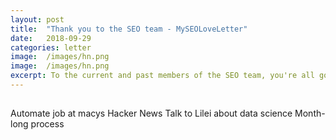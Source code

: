 ```yaml
---
layout: post
title:  "Thank you to the SEO team - MySEOLoveLetter"
date:   2018-09-29
categories: letter
image:  /images/hn.png
image:  /images/hn.png
excerpt: To the current and past members of the SEO team, you're all god damn rockstars. You're the reason why we even show up on here at all and you're also the reason why I love coming into work everyday.
---
```

## 

Automate job at macys
Hacker News
Talk to Lilei about data science
Month-long process



